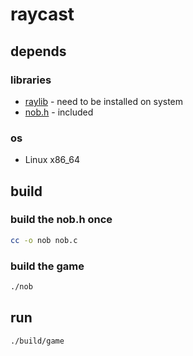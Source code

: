 # raycast

## depends

### libraries
- [raylib](raylib.com) - need to be installed on system
- [nob.h](github.com/tsoding/nob.h) - included

### os
- Linux x86_64

## build

### build the nob.h once

```bash
cc -o nob nob.c
```

### build the game

```bash
./nob
```

## run

```bash
./build/game
```
